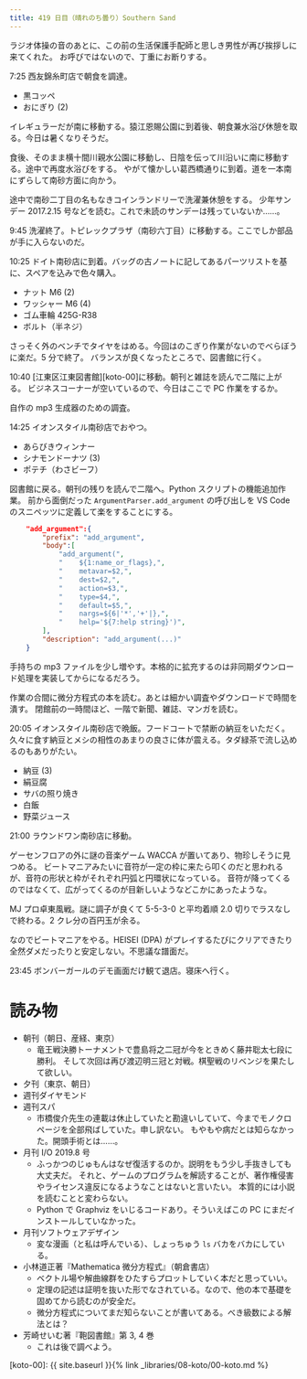 ```yaml
---
title: 419 日目（晴れのち曇り）Southern Sand
---
```


ラジオ体操の音のあとに、この前の生活保護手配師と思しき男性が再び挨拶しに来てくれた。
お呼びではないので、丁重にお断りする。

7:25 西友錦糸町店で朝食を調達。
* 黒コッペ
* おにぎり (2)

イレギュラーだが南に移動する。猿江恩賜公園に到着後、朝食兼水浴び休憩を取る。今日は暑くなりそうだ。

食後、そのまま横十間川親水公園に移動し、日陰を伝って川沿いに南に移動する。途中で再度水浴びをする。
やがて懐かしい葛西橋通りに到着。道を一本南にずらして南砂方面に向かう。

途中で南砂二丁目の名もなきコインランドリーで洗濯兼休憩をする。
少年サンデー 2017.2.15 号などを読む。これで未読のサンデーは残っていないか……。

9:45 洗濯終了。トピレックプラザ（南砂六丁目）に移動する。ここでしか部品が手に入らないのだ。

10:25 ドイト南砂店に到着。バッグの古ノートに記してあるパーツリストを基に、スペアを込みで色々購入。
* ナット M6 (2)
* ワッシャー M6 (4)
* ゴム車輪 425G-R38
* ボルト（半ネジ）

さっそく外のベンチでタイヤをはめる。今回はのこぎり作業がないのでべらぼうに楽だ。5 分で終了。
バランスが良くなったところで、図書館に行く。

10:40 [江東区江東図書館][koto-00]に移動。朝刊と雑誌を読んで二階に上がる。
ビジネスコーナーが空いているので、今日はここで PC 作業をするか。

自作の mp3 生成器のための調査。

14:25 イオンスタイル南砂店でおやつ。
* あらびきウィンナー
* シナモンドーナツ (3)
* ポテチ（わさビーフ）

図書館に戻る。朝刊の残りを読んで二階へ。Python スクリプトの機能追加作業。
前から面倒だった `ArgumentParser.add_argument` の呼び出しを VS Code のスニペッツに定義して楽をすることにする。

```json
    "add_argument":{
        "prefix": "add_argument",
        "body":[
            "add_argument(",
            "    ${1:name_or_flags},",
            "    metavar=$2,",
            "    dest=$2,",
            "    action=$3,",
            "    type=$4,",
            "    default=$5,",
            "    nargs=${6|'*','+'|},",
            "    help='${7:help string}')",
        ],
        "description": "add_argument(...)"
    }
```

手持ちの mp3 ファイルを少し増やす。本格的に拡充するのは非同期ダウンロード処理を実装してからになるだろう。

作業の合間に微分方程式の本を読む。あとは細かい調査やダウンロードで時間を潰す。
閉館前の一時間ほど、一階で新聞、雑誌、マンガを読む。

20:05 イオンスタイル南砂店で晩飯。フードコートで禁断の納豆をいただく。
久々に食す納豆とメシの相性のあまりの良さに体が震える。タダ緑茶で流し込めるのもありがたい。
* 納豆 (3)
* 絹豆腐
* サバの照り焼き
* 白飯
* 野菜ジュース

21:00 ラウンドワン南砂店に移動。

ゲーセンフロアの外に謎の音楽ゲーム WACCA が置いてあり、物珍しそうに見つめる。
ビートマニアみたいに音符が一定の枠に来たら叩くのだと思われるが、音符の形状と枠がそれぞれ円弧と円環状になっている。
音符が降ってくるのではなくて、広がってくるのが目新しいようなどこかにあったような。

MJ プロ卓東風戦。謎に調子が良くて 5-5-3-0 と平均着順 2.0 切りでラスなしで終わる。2 クレ分の百円玉が余る。

なのでビートマニアをやる。HEISEI (DPA) がプレイするたびにクリアできたり全然ダメだったりと安定しない。不思議な譜面だ。

23:45 ボンバーガールのデモ画面だけ観て退店。寝床へ行く。

# 読み物

* 朝刊（朝日、産経、東京）
  * 竜王戦決勝トーナメントで豊島将之二冠が今をときめく藤井聡太七段に勝利。
    そして次回は再び渡辺明三冠と対戦。棋聖戦のリベンジを果たして欲しい。
* 夕刊（東京、朝日）
* 週刊ダイヤモンド
* 週刊スパ
  * 市橋俊介先生の連載は休止していたと勘違いしていて、今までモノクロページを全部飛ばしていた。申し訳ない。
    もやもや病だとは知らなかった。開頭手術とは……。
* 月刊 I/O 2019.8 号
  * ふっかつのじゅもんはなぜ復活するのか。説明をもう少し手抜きしても大丈夫だ。
    それと、ゲームのプログラムを解読することが、著作権侵害やライセンス違反になるようなことはないと言いたい。
    本質的には小説を読むことと変わらない。
  * Python で Graphviz をいじるコードあり。そういえばこの PC にまだインストールしていなかった。
* 月刊ソフトウェアデザイン
  * 変な漫画（と私は呼んでいる）、しょっちゅう `ls` バカをバカにしている。
* 小林道正著『Mathematica 微分方程式』（朝倉書店）
  * ベクトル場や解曲線群をひたすらプロットしていく本だと思っていい。
  * 定理の記述は証明を抜いた形でなされている。なので、他の本で基礎を固めてから読むのが安全だ。
  * 微分方程式についてまだ知らないことが書いてある。べき級数による解法とは？
* 芳崎せいむ著『鞄図書館』第 3, 4 巻
  * これは後で調べよう。

[koto-00]: {{ site.baseurl }}{% link _libraries/08-koto/00-koto.md %}
